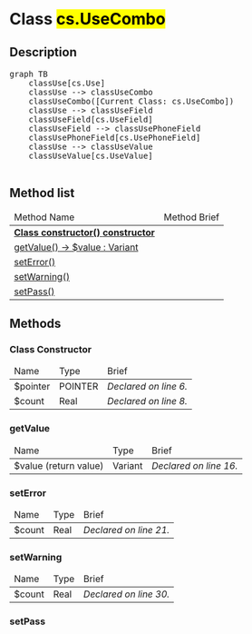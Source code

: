 <!DOCTYPE html>
<!---->
<html>
<header>
  <script src='https://cdn.jsdelivr.net/npm/mermaid/dist/mermaid.min.js'></script>
  <script src='https://cdn.jsdelivr.net/npm/marked/marked.min.js'></script>
  <link 
    href='https://cdn.jsdelivr.net/npm/bootstrap@5.0.0-beta2/dist/css/bootstrap.min.css'
    rel='stylesheet'
    integrity='sha384-BmbxuPwQa2lc/FVzBcNJ7UAyJxM6wuqIj61tLrc4wSX0szH/Ev+nYRRuWlolflfl'
    crossorigin='anonymous'
  >
  <script 
    src='https://cdn.jsdelivr.net/npm/bootstrap@5.0.0-beta2/dist/js/bootstrap.bundle.min.js'
    integrity='sha384-b5kHyXgcpbZJO/tY9Ul7kGkf1S0CWuKcCD38l8YkeH8z8QjE0GmW1gYU5S9FOnJ0'
    crossorigin='anonymous'
  ></script>
  <title>Class UseCombo</title>
  <meta charset='ASCII' />
  <meta name='generator' value='4D Documentation' />
</header>
<body>
<div id='content' class='container'>

<h1>Class <mark>cs.UseCombo</mark></h1>

<h2>Description</h2>

<pre class='mermaid'>
graph TB
    classUse[cs.Use]
    classUse --> classUseCombo
    classUseCombo([Current Class: cs.UseCombo])
    classUse --> classUseField
    classUseField[cs.UseField]
    classUseField --> classUsePhoneField
    classUsePhoneField[cs.UsePhoneField]
    classUse --> classUseValue
    classUseValue[cs.UseValue]

</pre>



<h2>Method list</h2>

<table class='table table-hover'>
  <thead>
  <tr>  <td>Method Name</th>
  <td>Method Brief</th>
  </tr></thead>
  <tbody>
  <tr>
    <td class='table-success'><a href='#class-constructor'><strong>Class constructor()<strong> <span class='badge bg-primary' data-bs-toggle='tooltip' title='Class Constructor' >constructor</span></a></td>
    <td class='table-success'></td>
  </tr>
  <tr>
    <td class='table-success'><a href='#getValue'>getValue() -> $value : Variant</a></td>
    <td class='table-success'></td>
  </tr>
  <tr>
    <td class='table-success'><a href='#setError'>setError()</a></td>
    <td class='table-success'></td>
  </tr>
  <tr>
    <td class='table-success'><a href='#setWarning'>setWarning()</a></td>
    <td class='table-success'></td>
  </tr>
  <tr>
    <td class='table-success'><a href='#setPass'>setPass()</a></td>
    <td class='table-success'></td>
  </tr>
</tbody>
</table>

<h2>Methods</h2>

<h3 id='class-constructor'><strong>Class Constructor</strong></h3>

<table class='table '>
  <thead>
  <tr>  <td>Name</th>
  <td>Type</th>
  <td>Brief</th>
  </tr></thead>
  <tbody>
  <tr>
    <td class='table-info'>$pointer</td>
    <td class='table-info'>POINTER</td>
    <td class='table-info'><em>Declared on line 6.</n></td>
  </tr>
  <tr>
    <td class='table-info'>$count</td>
    <td class='table-info'>Real</td>
    <td class='table-info'><em>Declared on line 8.</n></td>
  </tr>
</tbody>
</table>






























<h3 id='getValue'>getValue</h3>

<table class='table '>
  <thead>
  <tr>  <td>Name</th>
  <td>Type</th>
  <td>Brief</th>
  </tr></thead>
  <tbody>
  <tr>
    <td class='table-secondary'>$value (return value)</td>
    <td class='table-secondary'>Variant</td>
    <td class='table-secondary'><em>Declared on line 16.</n></td>
  </tr>
</tbody>
</table>









<h3 id='setError'>setError</h3>

<table class='table '>
  <thead>
  <tr>  <td>Name</th>
  <td>Type</th>
  <td>Brief</th>
  </tr></thead>
  <tbody>
  <tr>
    <td class='table-info'>$count</td>
    <td class='table-info'>Real</td>
    <td class='table-info'><em>Declared on line 21.</n></td>
  </tr>
</tbody>
</table>


















<h3 id='setWarning'>setWarning</h3>

<table class='table '>
  <thead>
  <tr>  <td>Name</th>
  <td>Type</th>
  <td>Brief</th>
  </tr></thead>
  <tbody>
  <tr>
    <td class='table-info'>$count</td>
    <td class='table-info'>Real</td>
    <td class='table-info'><em>Declared on line 30.</n></td>
  </tr>
</tbody>
</table>
























<h3 id='setPass'>setPass</h3>


















</div>
  <script>
    document.getElementById('content').innerHTML =
    marked(document.getElementById('content').innerHTML);
    mermaid.initialize({startOnLoad:true});  </script>
</body>
